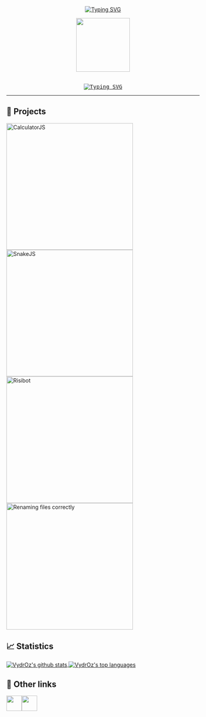 <div align="center">

  <!-- Typing SVG by DenverCoder1 - https://github.com/DenverCoder1/readme-typing-svg -->
  [![Typing SVG](https://readme-typing-svg.demolab.com?font=Comfortaa&size=30&duration=1&pause=750&color=E2E2E2FF&center=true&vCenter=true&width=435&lines=Welcome+to+VydrOz's+profile)](https://git.io/typing-svg)

  <!--Crédit https://www.deviantart.com/dokitsu/art/Kuro-s-the-black-wizard-Mazgeon-605238839-->
  <img src="https://user-images.githubusercontent.com/61025448/217821684-c850eafe-8dfa-4308-a2e3-eb5fce9a8268.gif" width="140"><br><br>
  
  <kbd>
    <a style="border:5px white" border="5px white" href="https://git.io/typing-svg"><img src="https://readme-typing-svg.demolab.com?font=Josefin+Sans&size=30&duration=3500&pause=750&color=72C9E4&center=true&vCenter=true&width=435&lines=Abracadabra;Bibbidi-Bobbidi-Boo;Sim+Sala+Bim;Shazam;Hocus+Pocus;Alakazam" alt="Typing SVG" /></a>
  </kbd>
</div>

___

## 📜 Projects

<div align="left">
  <a href="https://github.com/VydrOz/CalculatorJS"><img src="https://github-readme-stats.vercel.app/api/pin/?username=VydrOz&repo=CalculatorJS&theme=react&hide_border=true&show_icons=false" alt="CalculatorJS" width="330"/></a>
  <a href="https://github.com/VydrOz/SnakeJS"><img src="https://github-readme-stats.vercel.app/api/pin/?username=VydrOz&repo=SnakeJS&theme=react&hide_border=true&show_icons=false" alt="SnakeJS" width="330"/></a>
  <a href="https://github.com/VydrOz/Risibot"><img src="https://github-readme-stats.vercel.app/api/pin/?username=VydrOz&repo=Risibot&theme=react&hide_border=true&show_icons=false" alt="Risibot" width="330"/></a>
  <a href="https://github.com/VydrOz/Renaming-files-correctly"><img src="https://github-readme-stats.vercel.app/api/pin/?username=VydrOz&repo=Renaming-files-correctly&theme=react&hide_border=true&show_icons=false" alt="Renaming files correctly" width="330"/></a>
</div>

## 📈 Statistics

<a href="https://github.com/anuraghazra/github-readme-stats">
  <img align="center" src="https://github-readme-stats.vercel.app/api?username=VydrOz&theme=react&hide_border=true" alt="VydrOz's github stats" />
</a>
<a href="https://github.com/anuraghazra/github-readme-stats">
  <img align="center" src="https://github-readme-stats.vercel.app/api/top-langs/?username=VydrOz&theme=react&hide_border=true&layout=compact" alt="VydrOz's top languages" />
</a>


## 🔗 Other links
<a href="https://www.codewars.com/users/VydrOz" style="text-decoration: none; font-size:0px" >
  <img border="0" width="40px" title="Code Wars | Vydroz" src="https://docs.codewars.com/logo.svg">
</a>

<a href="https://codepen.io/vydroz" style="text-decoration: none; font-size:0px" >
  <img border="0" width="40px" title="CodePen | Vydroz" src="https://res.cloudinary.com/css-tricks/image/upload/c_scale,w_40,h_40/f_auto,q_auto/v1637703545/Button-Fill-White-Small.png">
</a>

